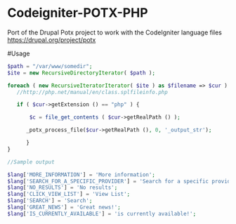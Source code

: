 Codeigniter-POTX-PHP
====================

Port of the Drupal Potx project to work with the CodeIgniter language files
https://drupal.org/project/potx

#Usage

 ```php
$path = "/var/www/somedir";
$ite = new RecursiveDirectoryIterator( $path );

foreach ( new RecursiveIteratorIterator( $ite ) as $filename => $cur ) {
    //http://php.net/manual/en/class.splfileinfo.php

    if ( $cur->getExtension () == "php" ) {

        $c = file_get_contents ( $cur->getRealPath () );

       _potx_process_file($cur->getRealPath (), 0, '_output_str');

       }
 }
 ```
 
 ```php
 //Sample output
 
$lang['MORE_INFORMATION'] = 'More information';
$lang['SEARCH_FOR_A_SPECIFIC_PROVIDER'] = 'Search for a specific provider';
$lang['NO_RESULTS'] = 'No results';
$lang['CLICK_VIEW_LIST'] = 'View List';
$lang['SEARCH'] = 'Search';
$lang['GREAT_NEWS'] = 'Great news!';
$lang['IS_CURRENTLY_AVAILABLE'] = 'is currently available!';
 
 ```
